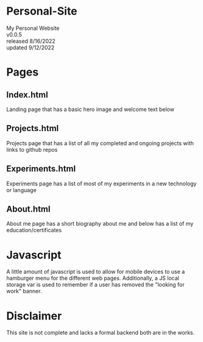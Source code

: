 # Personal-Site
My Personal Website\
v0.0.5\
released 8/16/2022\
updated 9/12/2022

# Pages

## Index.html
Landing page that has a basic hero image and welcome text below

## Projects.html
Projects page that has a list of all my completed and ongoing projects with links to github repos

## Experiments.html
Experiments page has a list of most of my experiments in a new technology or language

## About.html
About me page has a short biography about me and below has a list of my education/certificates

# Javascript
A little amount of javascript is used to allow for mobile devices to use a hamburger menu for the different web pages. Additionally, a JS local storage var is used to remember if a user has removed the "looking for work" banner.

# Disclaimer
This site is not complete and lacks a formal backend both are in the works.
